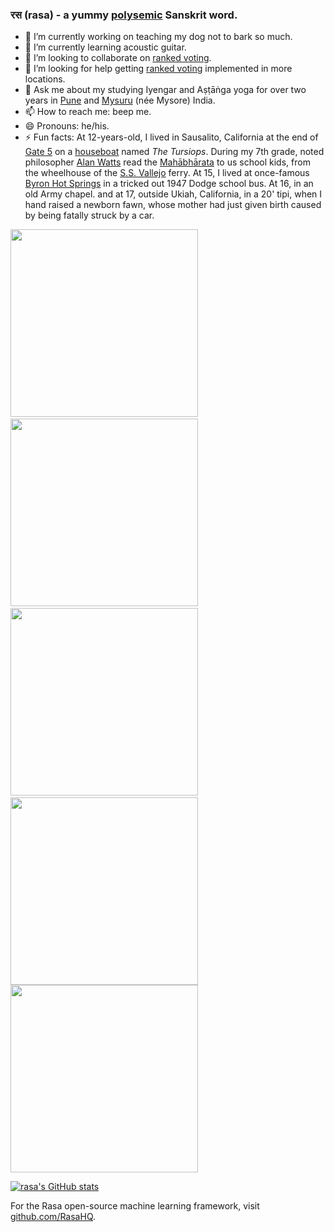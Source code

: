 ### रस (rasa) - a yummy [polysemic](https://sanskritdictionary.com/?iencoding=iast&q=rasa&lang=sans&action=Search) Sanskrit word.

- 🔭 I’m currently working on teaching my dog not to bark so much.
- 🌱 I’m currently learning acoustic guitar.
- 👯 I’m looking to collaborate on [ranked voting](https://wikipedia.org/wiki/Ranked_voting).
- 🤔 I’m looking for help getting [ranked voting](https://wikipedia.org/wiki/Ranked_voting) implemented in more locations.
- 💬 Ask me about my studying Iyengar and Aṣṭāṅga yoga for over two years in [Pune](https://wikipedia.org/wiki/Pune) and [Mysuru](https://wikipedia.org/wiki/Mysuru) (née Mysore) India.
- 📫 How to reach me: beep me.
- 😄 Pronouns: he/his.
- ⚡ Fun facts: At 12-years-old, I lived in Sausalito, California at the end of [Gate 5](https://exhibits.library.ucsc.edu/exhibits/show/activism-in-the-archives/baruch-jones/gate-five) on a [houseboat](https://roadtrippers.com/magazine/sausalito-floating-homes-california/) named *The Tursiops*. During my 7th grade, noted philosopher [Alan Watts](https://en.wikipedia.org/wiki/Alan_Watts) read the [Mahābhārata](https://en.wikipedia.org/wiki/Mahabharata) to us school kids, from the wheelhouse of the [S.S. Vallejo](https://en.m.wikipedia.org/wiki/Vallejo_(ferry)) ferry. At 15, I lived at once-famous [Byron Hot Springs](https://en.m.wikipedia.org/wiki/Byron,_California#Byron_Hot_Springs) in a tricked out 1947 Dodge school bus. At 16, in an old Army chapel. and at 17, outside Ukiah, California, in a 20' tipi, when I hand raised a newborn fawn, whose mother had just given birth caused by being fatally struck by a car.

<img src="https://images.squarespace-cdn.com/content/56097a22e4b0a94b03e5c183/1512679720658-VSP6XA3HAIOMR98C9JMK/Santa+BF+12+17.jpg?format=1500w&content-type=image%2Fjpeg" height="300"/>&nbsp;
<img src="https://s.hdnux.com/photos/72/27/11/15299191/3/1200x0.jpg" height="300"/>&nbsp;
<img src="http://2.bp.blogspot.com/-A9pnqiKKmM0/TsG7sKa1HPI/AAAAAAAAABc/bbLB-UZ7TCY/s1600/images.jpg" height="300"/>&nbsp;
<img src="https://www.ualberta.ca/augustana/media-library/aso/mikiwahp3.jpg" height="300"/>
<img src="https://lh3.googleusercontent.com/pw/AM-JKLW3l_KOE-DAHyZnfpqQjqkDzV0jAkcNZS6p4z2wdhoUfusJBNowMrr_b5rQ4hNTDpR0X21ZiEPPykuCqdPyJsTdP-Fkya4S2vn0DMns4aVIiZQcNMe8QiZ25Kj-yLPifqvMaImfeY7aGd7CiGFgzvWwvg=w1358-h1810-no" height="300"/>

[![rasa's GitHub stats](https://github-readme-stats.vercel.app/api?username=rasa)](https://github.com/rasa/)
<!-- count_private=true&include_all_commits=true&show_icons=true&hide_border=true&bg_color=161B22&text_color=c9d1d9&title_color=50a6ff&icon_color=3572a5 -->
<!--
[![rasa's Language stats](https://github-readme-stats.vercel.app/api/top-langs/?username=rasa)](https://github.com/rasa/)
-->
<!-- langs_count=8&layout=compact&hide_border=true&bg_color=161B22&text_color=c9d1d9&title_color=50a6ff&icon_color=3572a5&card_width=445 -->
<!--
[![rasa's Wakatime stats](https://github-readme-stats.vercel.app/api/wakatime?username=rasa&layout=compact&theme=dark&hide_border=true&bg_color=161B22&text_color=c9d1d9&title_color=50a6ff&icon_color=3572a5)](https://wakatime.com/@rasa)
-->
For the Rasa open-source machine learning framework, visit [github.com/RasaHQ](https://github.com/RasaHQ).

<!--
## Pinned Projects

 . | .
--------|-------
[![ReadMe Card](https://github-readme-stats.vercel.app/api/pin/?username=rasa&repo=rasa&theme=vue)](https://github.com/rasa/rasa) 
-->

